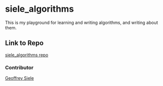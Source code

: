 # siele_algorithms
This is my playground for learning and writing algorithms, and writing about them.

## Link to Repo
[siele_algorithms repo](https://github.com/krispi1/siele_algorithms)

### Contributor
[Geoffrey Siele](https://github.com/krispi1)
